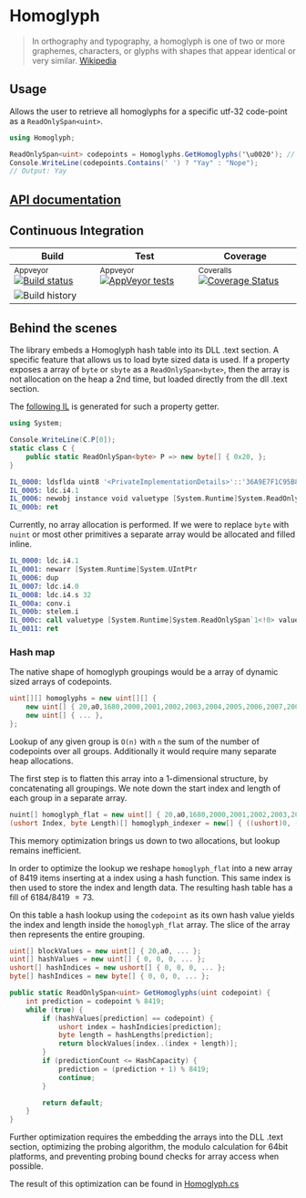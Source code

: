 # Homoglyph

> In orthography and typography, a homoglyph is one of two or more graphemes, characters, or glyphs with shapes that appear identical or very similar.
[Wikipedia](https://en.wikipedia.org/wiki/Homoglyph)

## Usage

Allows the user to retrieve all homoglyphs for a specific utf-32 code-point as a `ReadOnlySpan<uint>`.

```csharp
using Homoglyph;

ReadOnlySpan<uint> codepoints = Homoglyphs.GetHomoglyphs('\u0020'); // &nbsp;
Console.WriteLine(codepoints.Contains(' ') ? "Yay" : "Nope");
// Output: Yay
```

## [API documentation](./doc/Homoglyph/index.md)

## Continuous Integration

| Build                                                                                                                                                                                           | Test                                                                                                                                                                    | Coverage                                                                                                                                                                                |
| ----------------------------------------------------------------------------------------------------------------------------------------------------------------------------------------------- | ----------------------------------------------------------------------------------------------------------------------------------------------------------------------- | --------------------------------------------------------------------------------------------------------------------------------------------------------------------------------------- |
| <sup>Appveyor</sup> [![Build status](https://ci.appveyor.com/api/projects/status/8xi6uuuur1y5qup8/branch/master?svg=true)](https://ci.appveyor.com/project/ProphetLamb/homoglyph/branch/master) | <sup>Appveyor</sup> [![AppVeyor tests](https://img.shields.io/appveyor/tests/ProphetLamb/homoglyph)](https://ci.appveyor.com/project/ProphetLamb/homoglyph/build/tests) | <sup>Coveralls</sup> [![Coverage Status](https://coveralls.io/repos/github/ProphetLamb/Homoglyph/badge.svg?branch=HEAD)](https://coveralls.io/github/ProphetLamb/Homoglyph?branch=HEAD) |
| ![Build history](https://buildstats.info/appveyor/chart/ProphetLamb/Homoglyph/?branch=master)                                                                                                   |


## Behind the scenes

The library embeds a Homoglyph hash table into its DLL .text section. A specific feature that allows us to load byte sized data is used. If a property exposes a array of `byte` or `sbyte` as a `ReadOnlySpan<byte>`, then the array is not allocation on the heap a 2nd time, but loaded directly from the dll .text section.

The [following IL](https://sharplab.io/#v2:C4LglgNgNAJiDUAfAAgJgAwFgBQaCMOOyeAnABQDCAdAAoDa6AugJQDcReAbAARrcXcA3jm6jeAZl5duAJQCmAQxgB5AHYQAngGUADgtUAeAEYbgcgHzca3ALyXVcgO7cTZuoyHd0ADwxRuAL7s2AFAA) is generated for such a property getter.
```csharp
using System;

Console.WriteLine(C.P[0]);
static class C {
    public static ReadOnlySpan<byte> P => new byte[] { 0x20, };
}
```

```asm
IL_0000: ldsflda uint8 '<PrivateImplementationDetails>'::'36A9E7F1C95B82FFB99743E0C5C4CE95D83C9A430AAC59F84EF3CBFAB6145068'
IL_0005: ldc.i4.1
IL_0006: newobj instance void valuetype [System.Runtime]System.ReadOnlySpan`1<uint8>::.ctor(void*, int32)
IL_000b: ret
```

Currently, no array allocation is performed. If we were to replace `byte` with `nuint` or most other primitives a separate array would be allocated and filled inline.

```asm
IL_0000: ldc.i4.1
IL_0001: newarr [System.Runtime]System.UIntPtr
IL_0006: dup
IL_0007: ldc.i4.0
IL_0008: ldc.i4.s 32
IL_000a: conv.i
IL_000b: stelem.i
IL_000c: call valuetype [System.Runtime]System.ReadOnlySpan`1<!0> valuetype [System.Runtime]System.ReadOnlySpan`1<native uint>::op_Implicit(!0[])
IL_0011: ret
```

### Hash map

The native shape of homoglyph groupings would be a array of dynamic sized arrays of codepoints.
```csharp
uint[][] homoglyphs = new uint[][] {
	new uint[] { 20,a0,1680,2000,2001,2002,2003,2004,2005,2006,2007,2008,2009,200a,2028,2029,202f,205f },
	new uint[] { ... },
};
```
Lookup of any given group is `O(n)` with `n` the sum of the number of codepoints over all groups. Additionally it would require many separate heap allocations.

The first step is to flatten this array into a 1-dimensional structure, by concatenating all groupings.
We note down the start index and length of each group in a separate array.

```csharp
nuint[] homoglyph_flat = new uint[] { 20,a0,1680,2000,2001,2002,2003,2004,2005,2006,2007,2008,2009,200a,2028,2029,202f,205f, ... };
(ushort Index, byte Length)[] homoglyph_indexer = new[] { ((ushort)0, (byte)18), ...};
```

This memory optimization brings us down to two allocations, but lookup remains inefficient.

In order to optimize the lookup we reshape `homoglyph_flat` into a new array of $8419$ items inserting at a index using a hash function. This same index is then used to store the index and length data. The resulting hash table has a fill of $6184 / 8419 ~= 73%$.

On this table a hash lookup using the `codepoint` as its own hash value yields the index and length inside the `homoglyph_flat` array. The slice of the array then represents the entire grouping.

```csharp
uint[] blockValues = new uint[] { 20,a0, ... };
uint[] hashValues = new uint[] { 0, 0, 0, ... };
ushort[] hashIndices = new ushort[] { 0, 0, 0, ... };
byte[] hashIndices = new byte[] { 0, 0, 0, ... };

public static ReadOnlySpan<uint> GetHomoglyphs(uint codepoint) {
	int prediction = codepoint % 8419;
	while (true) {
		if (hashValues[prediction] == codepoint) {
			ushort index = hashIndicies[prediction];
			byte length = hashLengths[prediction];
			return blockValues[index..(index + length)];
		}
		if (predictionCount <= HashCapacity) {
			prediction = (prediction + 1) % 8419;
			continue;
		}

		return default;
	}
}
```

Further optimization requires the embedding the arrays into the DLL .text section, optimizing the probing algorithm, the modulo calculation for 64bit platforms, and preventing probing bound checks for array access when possible.

The result of this optimization can be found in [Homoglyph.cs](./src/Homoglyph.cs)
